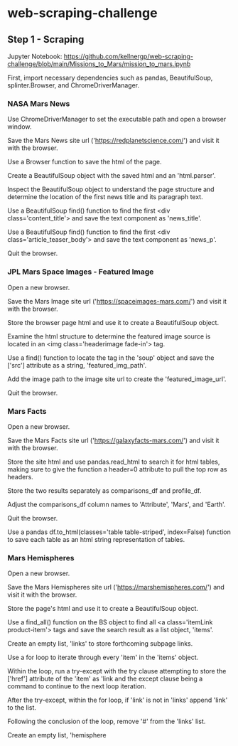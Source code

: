 # web-scraping-challenge

## Step 1 - Scraping

Jupyter Notebook: https://github.com/kellnergp/web-scraping-challenge/blob/main/Missions_to_Mars/mission_to_mars.ipynb

First, import necessary dependencies such as pandas, BeautifulSoup, splinter.Browser, and ChromeDriverManager.

### NASA Mars News

Use ChromeDriverManager to set the executable path and open a browser window.

Save the Mars News site url ('https://redplanetscience.com/') and visit it with the browser.

Use a Browser function to save the html of the page.

Create a BeautifulSoup object with the saved html and an 'html.parser'.

Inspect the BeautifulSoup object to understand the page structure and determine the location of the first news title and its paragraph text.

Use a BeautifulSoup find() function to find the first \<div class='content_title'> and save the text component as 'news_title'.

Use a BeautifulSoup find() function to find the first \<div class='article_teaser_body'> and save the text component as 'news_p'.

Quit the browser.

### JPL Mars Space Images - Featured Image

Open a new browser.

Save the Mars Image site url ('https://spaceimages-mars.com/') and visit it with the browser.

Store the browser page html and use it to create a BeautifulSoup object.

Examine the html structure to determine the featured image source is located in an \<img class='headerimage fade-in'> tag.

Use a find() function to locate the tag in the 'soup' object and save the \['src'] attribute as a string, 'featured_img_path'.

Add the image path to the image site url to create the 'featured_image_url'.

Quit the browser.

### Mars Facts

Open a new browser.

Save the Mars Facts site url ('https://galaxyfacts-mars.com/') and visit it with the browser.

Store the site html and use pandas.read_html to search it for html tables, making sure to give the function a header=0 attribute to pull the top row as headers.

Store the two results separately as comparisons_df and profile_df.

Adjust the comparisons_df column names to 'Attribute', 'Mars', and 'Earth'.

Quit the browser.

Use a pandas df.to_html(classes='table table-striped', index=False) function to save each table as an html string representation of tables.

### Mars Hemispheres

Open a new browser.

Save the Mars Hemispheres site url ('https://marshemispheres.com/') and visit it with the browser.

Store the page's html and use it to create a BeautifulSoup object.

Use a find_all() function on the BS object to find all \<a class='itemLink product-item'> tags and save the search result as a list object, 'items'.

Create an empty list, 'links' to store forthcoming subpage links.

Use a for loop to iterate through every 'item' in the 'items' object.

Within the loop, run a try-except with the try clause attempting to store the \['href'] attribute of the 'item' as 'link and the except clause being a command to 
continue to the next loop iteration.

After the try-except, within the for loop, if 'link' is not in 'links' append 'link' to the list.

Following the conclusion of the loop, remove '#' from the 'links' list.

Create an empty list, 'hemisphere
